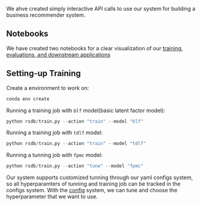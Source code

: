 We ahve created simply interactive API calls to use our system for building a business recommender system.

## Notebooks
We have created two notebooks for a clear visualization of our [training](https://github.com/KevinBian107/RSDB/blob/main/demo_notebooks/train.ipynb), [evaluations, and downstream applications](https://github.com/KevinBian107/RSDB/blob/main/demo_notebooks/eval.ipynb)

## Setting-up Training
Create a environment to work on:
```python
conda env create
```

Running a training job with `blf` model(basic latent factor model):
```python
python rsdb/train.py --action "train" --model "blf"
```

Running a training job with `tdlf` model:
```python
python rsdb/train.py --action "train" --model "tdlf"
```

Running a tunning job with `fpmc` model:
```python
python rsdb/train.py --action "tune" --model "fpmc"
```

Our system supports customized tunning through our yaml configs system, so all hyperparamters of tunning and training job can be tracked in the configs system. With the [config](https://github.com/KevinBian107/RSDB/tree/main/rsdb/configs) system, we can tune and choose the hyperparameter that we want to use.